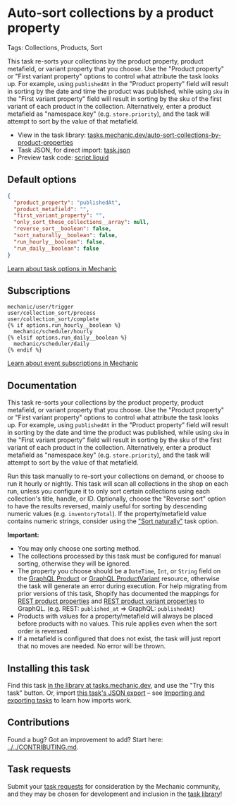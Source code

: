 # Auto-sort collections by a product property

Tags: Collections, Products, Sort

This task re-sorts your collections by the product property, product metafield, or variant property that you choose. Use the "Product property" or "First variant property" options to control what attribute the task looks up. For example, using `publishedAt` in the "Product property" field will result in sorting by the date and time the product was published, while using `sku` in the "First variant property" field will result in sorting by the sku of the first variant of each product in the collection. Alternatively, enter a product metafield as "namespace.key" (e.g. `store.priority`), and the task will attempt to sort by the value of that metafield.

* View in the task library: [tasks.mechanic.dev/auto-sort-collections-by-product-properties](https://tasks.mechanic.dev/auto-sort-collections-by-product-properties)
* Task JSON, for direct import: [task.json](../../tasks/auto-sort-collections-by-product-properties.json)
* Preview task code: [script.liquid](./script.liquid)

## Default options

```json
{
  "product_property": "publishedAt",
  "product_metafield": "",
  "first_variant_property": "",
  "only_sort_these_collections__array": null,
  "reverse_sort__boolean": false,
  "sort_naturally__boolean": false,
  "run_hourly__boolean": false,
  "run_daily__boolean": false
}
```

[Learn about task options in Mechanic](https://learn.mechanic.dev/core/tasks/options)

## Subscriptions

```liquid
mechanic/user/trigger
user/collection_sort/process
user/collection_sort/complete
{% if options.run_hourly__boolean %}
  mechanic/scheduler/hourly
{% elsif options.run_daily__boolean %}
  mechanic/scheduler/daily
{% endif %}
```

[Learn about event subscriptions in Mechanic](https://learn.mechanic.dev/core/tasks/subscriptions)

## Documentation

This task re-sorts your collections by the product property, product metafield, or variant property that you choose. Use the "Product property" or "First variant property" options to control what attribute the task looks up. For example, using `publishedAt` in the "Product property" field will result in sorting by the date and time the product was published, while using `sku` in the "First variant property" field will result in sorting by the sku of the first variant of each product in the collection. Alternatively, enter a product metafield as "namespace.key" (e.g. `store.priority`), and the task will attempt to sort by the value of that metafield.

Run this task manually to re-sort your collections on demand, or choose to run it hourly or nightly. This task will scan all collections in the shop on each run, unless you configure it to only sort certain collections using each collection's title, handle, or ID. Optionally, choose the "Reverse sort" option to have the results reversed, mainly useful for sorting by descending numeric values (e.g. `inventoryTotal`). If the property/metafield value contains numeric strings, consider using the ["Sort naturally"](https://learn.mechanic.dev/platform/liquid/filters#sort_naturally) task option.

**Important:**

- You may only choose one sorting method.
- The collections processed by this task must be configured for manual sorting, otherwise they will be ignored.
- The property you choose should be a `DateTime`, `Int`, or `String` field on the [GraphQL Product](https://shopify.dev/docs/api/admin-graphql/latest/objects/Product) or [GraphQL ProductVariant](https://shopify.dev/docs/api/admin-graphql/latest/objects/ProductVariant) resource, otherwise the task will generate an error during execution. For help migrating from prior versions of this task, Shopify has documented the mappings for [REST product properties](https://shopify.dev/docs/api/admin-rest/latest/resources/product) and [REST product variant properties](https://shopify.dev/docs/api/admin-rest/latest/resources/product-variant) to GraphQL. (e.g. REST: `published_at` => GraphQL: `publishedAt`)
- Products with values for a property/metafield will always be placed before products with no values. This rule applies even when the sort order is reversed.
- If a metafield is configured that does not exist, the task will just report that no moves are needed. No error will be thrown.

## Installing this task

Find this task [in the library at tasks.mechanic.dev](https://tasks.mechanic.dev/auto-sort-collections-by-product-properties), and use the "Try this task" button. Or, import [this task's JSON export](../../tasks/auto-sort-collections-by-product-properties.json) – see [Importing and exporting tasks](https://learn.mechanic.dev/core/tasks/import-and-export) to learn how imports work.

## Contributions

Found a bug? Got an improvement to add? Start here: [../../CONTRIBUTING.md](../../CONTRIBUTING.md).

## Task requests

Submit your [task requests](https://mechanic.canny.io/task-requests) for consideration by the Mechanic community, and they may be chosen for development and inclusion in the [task library](https://tasks.mechanic.dev/)!
